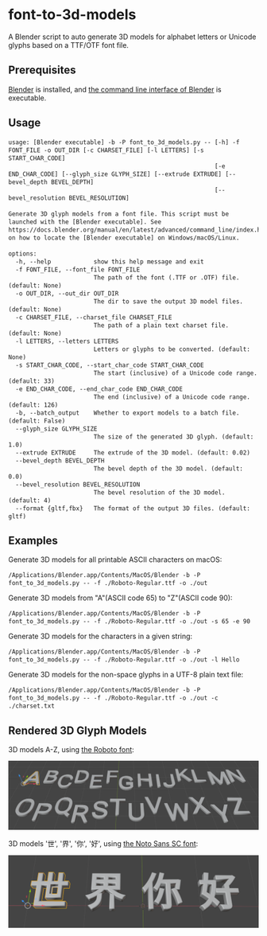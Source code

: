 # font-to-3d-models

A Blender script to auto generate 3D models for alphabet letters or Unicode
glyphs based on a TTF/OTF font file.

## Prerequisites

[Blender](https://www.blender.org/) is installed, and [the command line
interface of
Blender](https://docs.blender.org/manual/en/latest/advanced/command_line/index.html)
is executable.

## Usage

```shell
usage: [Blender executable] -b -P font_to_3d_models.py -- [-h] -f FONT_FILE -o OUT_DIR [-c CHARSET_FILE] [-l LETTERS] [-s START_CHAR_CODE]
                                                          [-e END_CHAR_CODE] [--glyph_size GLYPH_SIZE] [--extrude EXTRUDE] [--bevel_depth BEVEL_DEPTH]
                                                          [--bevel_resolution BEVEL_RESOLUTION]

Generate 3D glyph models from a font file. This script must be launched with the [Blender executable]. See
https://docs.blender.org/manual/en/latest/advanced/command_line/index.html on how to locate the [Blender executable] on Windows/macOS/Linux.

options:
  -h, --help            show this help message and exit
  -f FONT_FILE, --font_file FONT_FILE
                        The path of the font (.TTF or .OTF) file. (default: None)
  -o OUT_DIR, --out_dir OUT_DIR
                        The dir to save the output 3D model files. (default: None)
  -c CHARSET_FILE, --charset_file CHARSET_FILE
                        The path of a plain text charset file. (default: None)
  -l LETTERS, --letters LETTERS
                        Letters or glyphs to be converted. (default: None)
  -s START_CHAR_CODE, --start_char_code START_CHAR_CODE
                        The start (inclusive) of a Unicode code range. (default: 33)
  -e END_CHAR_CODE, --end_char_code END_CHAR_CODE
                        The end (inclusive) of a Unicode code range. (default: 126)
  -b, --batch_output    Whether to export models to a batch file. (default: False)
  --glyph_size GLYPH_SIZE
                        The size of the generated 3D glyph. (default: 1.0)
  --extrude EXTRUDE     The extrude of the 3D model. (default: 0.02)
  --bevel_depth BEVEL_DEPTH
                        The bevel depth of the 3D model. (default: 0.0)
  --bevel_resolution BEVEL_RESOLUTION
                        The bevel resolution of the 3D model. (default: 4)
  --format {gltf,fbx}   The format of the output 3D files. (default: gltf)
```

## Examples

Generate 3D models for all printable ASCII characters on macOS:

```shell
/Applications/Blender.app/Contents/MacOS/Blender -b -P font_to_3d_models.py -- -f ./Roboto-Regular.ttf -o ./out
```

Generate 3D models from "A"(ASCII code 65) to "Z"(ASCII code 90):

```shell
/Applications/Blender.app/Contents/MacOS/Blender -b -P font_to_3d_models.py -- -f ./Roboto-Regular.ttf -o ./out -s 65 -e 90
```

Generate 3D models for the characters in a given string:

```shell
/Applications/Blender.app/Contents/MacOS/Blender -b -P font_to_3d_models.py -- -f ./Roboto-Regular.ttf -o ./out -l Hello
```

Generate 3D models for the non-space glyphs in a UTF-8 plain text file:

```shell
/Applications/Blender.app/Contents/MacOS/Blender -b -P font_to_3d_models.py -- -f ./Roboto-Regular.ttf -o ./out -c ./charset.txt
```

## Rendered 3D Glyph Models

3D models A-Z, using [the Roboto
font](https://fonts.google.com/specimen/Roboto):

![1.png](images/1.png)

3D models '世', '界', '你', '好', using [the Noto Sans SC
font](https://fonts.google.com/specimen/Noto+Sans+SC):

![2.png](images/2.png)
